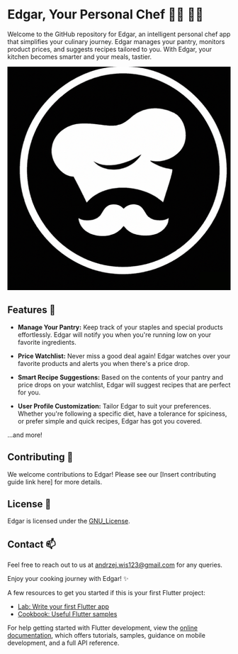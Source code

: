 # Edgar, Your Personal Chef :man_cook: :woman_cook: 

Welcome to the GitHub repository for Edgar, an intelligent personal chef app that simplifies your culinary journey. Edgar manages your pantry, monitors product prices, and suggests recipes tailored to you. With Edgar, your kitchen becomes smarter and your meals, tastier.

![Edgar](./assets/icons/edgar.png) <!-- Assuming you have a screenshot of the app -->

## Features :star2:

- **Manage Your Pantry:** Keep track of your staples and special products effortlessly. Edgar will notify you when you're running low on your favorite ingredients.

- **Price Watchlist:** Never miss a good deal again! Edgar watches over your favorite products and alerts you when there's a price drop.

- **Smart Recipe Suggestions:** Based on the contents of your pantry and price drops on your watchlist, Edgar will suggest recipes that are perfect for you.

- **User Profile Customization:** Tailor Edgar to suit your preferences. Whether you're following a specific diet, have a tolerance for spiciness, or prefer simple and quick recipes, Edgar has got you covered.

...and more!

## Contributing :handshake:

We welcome contributions to Edgar! Please see our [Insert contributing guide link here]<!--[Contributing Guide](CONTRIBUTING.md)--> for more details. 

## License :scroll:

Edgar is licensed under the [GNU_License](LICENSE).

## Contact :mailbox:

Feel free to reach out to us at [andrzej.wis123@gmail.com](mailto:andrzej.wis123@gmail.com) for any queries.

Enjoy your cooking journey with Edgar! :sparkles:

A few resources to get you started if this is your first Flutter project:

- [Lab: Write your first Flutter app](https://docs.flutter.dev/get-started/codelab)
- [Cookbook: Useful Flutter samples](https://docs.flutter.dev/cookbook)

For help getting started with Flutter development, view the [online documentation](https://docs.flutter.dev/), which offers tutorials, samples, guidance on mobile development, and a full API reference.
